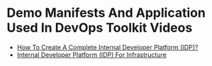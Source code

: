 # Demo Manifests And Application Used In DevOps Toolkit Videos

* [How To Create A Complete Internal Developer Platform (IDP)?](https://youtu.be/Rg98GoEHBd4)
* [Internal Developer Platform (IDP) For Infrastructure](https://youtu.be/UnNQYghc8uU)
